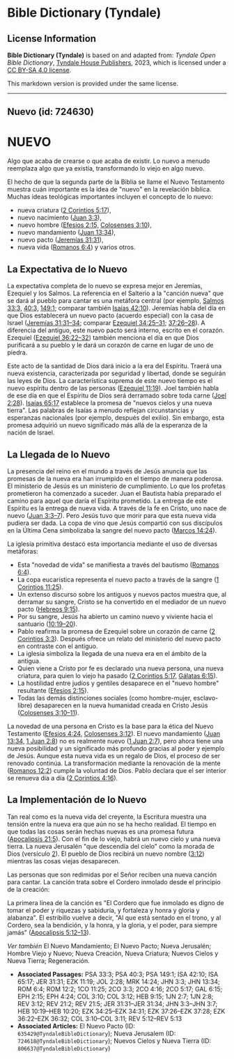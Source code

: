 # Bible Dictionary (Tyndale)

## License Information

**Bible Dictionary (Tyndale)** is based on and adapted from: _Tyndale Open Bible Dictionary_, [Tyndale House Publishers](https://tyndaleopenresources.com/), 2023, which is licensed under a [CC BY-SA 4.0 license](https://creativecommons.org/licenses/by-sa/4.0/legalcode.en).

This markdown version is provided under the same license.



--------------------------------

## Nuevo (id: 724630)

NUEVO
=====

Algo que acaba de crearse o que acaba de existir. Lo nuevo a menudo reemplaza algo que ya existía, transformando lo viejo en algo nuevo.

El hecho de que la segunda parte de la Biblia se llame el Nuevo Testamento muestra cuán importante es la idea de "nuevo" en la revelación bíblica. Muchas ideas teológicas importantes incluyen el concepto de lo nuevo:

* nueva criatura ([2 Corintios 5:17](https://ref.ly/2Cor5:17)),
* nuevo nacimiento ([Juan 3:3](https://ref.ly/John3:3)),
* nuevo hombre ([Efesios 2:15,](https://ref.ly/Eph2:15) [Colosenses 3:10](https://ref.ly/Col3:10)),
* nuevo mandamiento ([Juan 13:34](https://ref.ly/John13:34)),
* nuevo pacto ([Jeremías 31:31](https://ref.ly/Jer31:31)),
* nueva vida ([Romanos 6:4](https://ref.ly/Rom6:4)) y varios otros.

La Expectativa de lo Nuevo
--------------------------

La expectativa completa de lo nuevo se expresa mejor en Jeremías, Ezequiel y los Salmos. La referencia en el Salterio a la "canción nueva" que se dará al pueblo para cantar es una metáfora central (por ejemplo, [Salmos 33:3,](https://ref.ly/Ps33:3) [40:3,](https://ref.ly/Ps40:3) [149:1](https://ref.ly/Ps149:1); comparar también [Isaías 42:10](https://ref.ly/Isa42:10)). Jeremías habla del día en que Dios establecerá un nuevo pacto (acuerdo especial) con la casa de Israel ([Jeremías 31:31–34](https://ref.ly/Jer31:31-Jer31:34); comparar [Ezequiel 34:25–31](https://ref.ly/Ezek34:25-Ezek34:31); [37:26–28](https://ref.ly/Ezek37:26-Ezek37:28)). A diferencia del antiguo, este nuevo pacto será interno, escrito en el corazón. Ezequiel ([Ezequiel 36:22–32](https://ref.ly/Ezek36:22-Ezek36:32)) también menciona el día en que Dios purificará a su pueblo y le dará un corazón de carne en lugar de uno de piedra.

Este acto de la santidad de Dios dará inicio a la era del Espíritu. Traerá una nueva existencia, caracterizada por seguridad y libertad, donde se seguirán las leyes de Dios. La característica suprema de este nuevo tiempo es el nuevo espíritu dentro de las personas ([Ezequiel 11:19](https://ref.ly/Ezek11:19)). Joel también habla de ese día en que el Espíritu de Dios será derramado sobre toda carne ([Joel 2:28](https://ref.ly/Joel2:28)). [Isaías 65:17](https://ref.ly/Isa65:17) establece la promesa de "nuevos cielos y una nueva tierra". Las palabras de Isaías a menudo reflejan circunstancias y esperanzas nacionales (por ejemplo, después del exilio). Sin embargo, esta promesa adquirió un nuevo significado más allá de la esperanza de la nación de Israel.

La Llegada de lo Nuevo
----------------------

La presencia del reino en el mundo a través de Jesús anuncia que las promesas de la nueva era han irrumpido en el tiempo de manera poderosa. El ministerio de Jesús es un ministerio de cumplimiento. Lo que los profetas prometieron ha comenzado a suceder. Juan el Bautista había preparado el camino para aquel que daría el Espíritu prometido. La entrega de este Espíritu es la entrega de nueva vida. A través de la fe en Cristo, uno nace de nuevo ([Juan 3:3–7](https://ref.ly/John3:3-John3:7)). Pero Jesús tuvo que morir para que esta nueva vida pudiera ser dada. La copa de vino que Jesús compartió con sus discípulos en la Última Cena simbolizaba la sangre del nuevo pacto ([Marcos 14:24](https://ref.ly/Mark14:24)).

La iglesia primitiva destacó esta importancia mediante el uso de diversas metáforas:

* Esta "novedad de vida" se manifiesta a través del bautismo ([Romanos 6:4](https://ref.ly/Rom6:4)).
* La copa eucarística representa el nuevo pacto a través de la sangre ([1 Corintios 11:25](https://ref.ly/1Cor11:25)).
* Un extenso discurso sobre los antiguos y nuevos pactos muestra que, al derramar su sangre, Cristo se ha convertido en el mediador de un nuevo pacto ([Hebreos 9:15](https://ref.ly/Heb9:15)).
* Por su sangre, Jesús ha abierto un camino nuevo y viviente hacia el santuario ([10:19–20](https://ref.ly/Heb10:19-Heb10:20)).
* Pablo reafirma la promesa de Ezequiel sobre un corazón de carne ([2 Corintios 3:3](https://ref.ly/2Cor3:3)). Después ofrece un relato del ministerio del nuevo pacto en contraste con el antiguo.
* La iglesia simboliza la llegada de una nueva era en el ámbito de la antigua.
* Quien viene a Cristo por fe es declarado una nueva persona, una nueva criatura, para quien lo viejo ha pasado ([2 Corintios 5:17,](https://ref.ly/2Cor5:17) [Gálatas 6:15](https://ref.ly/Gal6:15)).
* La hostilidad entre judíos y gentiles desaparece en el "nuevo hombre" resultante ([Efesios 2:15](https://ref.ly/Eph2:15)).
* Todas las demás distinciones sociales (como hombre\-mujer, esclavo\-libre) desaparecen en la nueva humanidad creada en Cristo Jesús ([Colosenses 3:10–11](https://ref.ly/Col3:10-Col3:11)).

La novedad de una persona en Cristo es la base para la ética del Nuevo Testamento ([Efesios 4:24,](https://ref.ly/Eph4:24) [Colosenses 3:12](https://ref.ly/Col3:12)). El nuevo mandamiento ([Juan 13:34,](https://ref.ly/John13:34) [1 Juan 2:8](https://ref.ly/1John2:8)) no es realmente nuevo ([1 Juan 2:7](https://ref.ly/1John2:7)), pero ahora tiene una nueva posibilidad y un significado más profundo gracias al poder y ejemplo de Jesús. Aunque esta nueva vida es un regalo de Dios, el proceso de ser renovado continúa. La transformación mediante la renovación de la mente ([Romanos 12:2](https://ref.ly/Rom12:2)) cumple la voluntad de Dios. Pablo declara que el ser interior se renueva día a día ([2 Corintios 4:16](https://ref.ly/2Cor4:16)).

La Implementación de lo Nuevo
-----------------------------

Tan real como es la nueva vida del creyente, la Escritura muestra una tensión entre la nueva era que aún no se ha hecho realidad. El tiempo en que todas las cosas serán hechas nuevas es una promesa futura ([Apocalipsis 21:5](https://ref.ly/Rev21:5)). Con el fin de lo viejo, habrá un nuevo cielo y una nueva tierra. La nueva Jerusalén "que descendía del cielo" como la morada de Dios (versículo [2](https://ref.ly/Rev21:2)). El pueblo de Dios recibirá un nuevo nombre ([3:12](https://ref.ly/Rev3:12)) mientras las cosas viejas desaparecen.

Las personas que son redimidas por el Señor reciben una nueva canción para cantar. La canción trata sobre el Cordero inmolado desde el principio de la creación:

La primera línea de la canción es "El Cordero que fue inmolado es digno de tomar el poder y riquezas y sabiduría, y fortaleza y honra y gloria y alabanza". El estribillo vuelve a decir, "Al que está sentado en el trono, y al Cordero, sea la bendición, y la honra, y la gloria, y el poder, para siempre jamás" ([Apocalipsis 5:12–13](https://ref.ly/Rev5:12-Rev5:13)).

*Ver también* El Nuevo Mandamiento; El Nuevo Pacto; Nueva Jerusalén; Hombre Viejo y Nuevo; Nueva Creación, Nueva Criatura; Nuevos Cielos y Nueva Tierra; Regeneración.

* **Associated Passages:** PSA 33:3; PSA 40:3; PSA 149:1; ISA 42:10; ISA 65:17; JER 31:31; EZK 11:19; JOL 2:28; MRK 14:24; JHN 3:3; JHN 13:34; ROM 6:4; ROM 12:2; 1CO 11:25; 2CO 3:3; 2CO 4:16; 2CO 5:17; GAL 6:15; EPH 2:15; EPH 4:24; COL 3:10; COL 3:12; HEB 9:15; 1JN 2:7; 1JN 2:8; REV 3:12; REV 21:2; REV 21:5; JER 31:31–JER 31:34; JHN 3:3–JHN 3:7; HEB 10:19–HEB 10:20; EZK 34:25–EZK 34:31; EZK 37:26–EZK 37:28; EZK 36:22–EZK 36:32; COL 3:10–COL 3:11; REV 5:12–REV 5:13
* **Associated Articles:** El Nuevo Pacto (ID: `635429@TyndaleBibleDictionary`); Nueva Jerusalem (ID: `724618@TyndaleBibleDictionary`); Nuevos Cielos y Nueva Tierra (ID: `806637@TyndaleBibleDictionary`)

